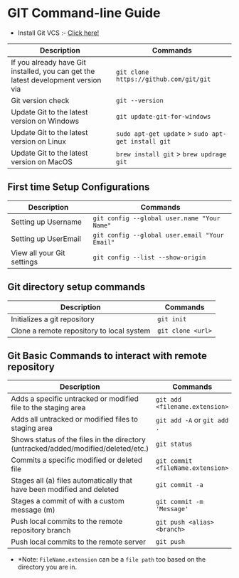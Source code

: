 # GIT Command-line Guide

- Install Git VCS :- [ Click here!](https://git-scm.com/downloads) 

| Description | Commands |
| ----------- | ----------- |
| If you already have Git installed, you can get the latest development version via | `git clone https://github.com/git/git` |
| Git version check | `git --version` |
| Update Git to the latest version on Windows | `git update-git-for-windows` |
| Update Git to the latest version on Linux | `sudo apt-get update` > `sudo apt-get install git` |
| Update Git to the latest version on MacOS | `brew install git` > `brew updrage git`|

## First time Setup Configurations

| Description | Commands |
| ----------- | ----------- |
| Setting up Username | `git config --global user.name "Your Name"` |
| Setting up UserEmail | `git config --global user.email "Your Email"` |
| View all your Git settings | `git config --list --show-origin` |

## Git directory setup commands

| Description | Commands |
| ----------- | ----------- |
| Initializes a git repository | `git init` |
| Clone a remote repository to local system | `git clone <url>` |

## Git Basic Commands to interact with remote repository

| Description | Commands |
| ----------- | ----------- |
| Adds a specific untracked or modified file to the staging area | `git add <filename.extension>` |
| Adds all untracked or modified files to staging area  | `git add -A` or `git add .` |
|Shows status of the files in the directory (untracked/added/modified/deleted/etc.)|`git status`|
|Commits a specific modified or deleted file | `git commit <fileName.extension>`|
| Stages all (a) files automatically that have been modified and deleted | `git commit -a` |
|Stages a commit of with a custom message (m) | `git commit -m 'Message'` |
|Push local commits to the remote repository branch |`git push <alias> <branch>`|
|Push local commits to the remote server |`git push`|





- *Note: `FileName.extension` can be a `file path` too based on the directory you are in.